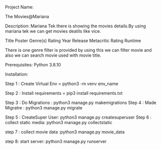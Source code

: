 Project Name:

The Movies@Mariana


Description:
Mariana Tek there is showing the movies details.By using mariana tek we can get movies deatils like vice.

Title
Poster
Genre(s)
Rating
Year Release
Metacritic Rating
Runtime

There is one genre filter is provided by using this we can filter movie and also we can search movie used with movie title.

Prerequisites:
Python 3.8.10

Installation:

Step 1 : Create Virtual Env = python3 -m venv env_name

Step 2 : Install requirements = pip3 install requirements.txt

Step 3 : Do Migrations : python3 manage.py makemigrations
Step 4 : Made Migratre : python3 manage.py migrate

Step 5 : CreateSuper User: python3 manage.py createsuperuser
Step 6 : collect static media: python3 manage.py collectstatic

step 7 : collect movie data :python3 manage.py movie_data

step 8: start server: python3 manage.py runserver
